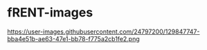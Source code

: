# fRENT-images
https://user-images.githubusercontent.com/24797200/129847747-bba4e51b-ae63-47e1-bb78-f775a2cb1fe2.png
